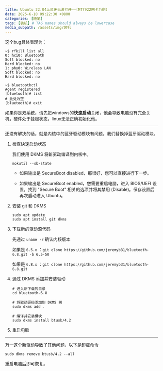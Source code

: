```yaml
---
title: Ubuntu 22.04上蓝牙无法打开——(MT7922网卡为例)
date: 2025-6-10 09:22:30 +0800
categories: [随笔]
tags: [装机] # TAG names should always be lowercase
media_subpath: /assets/img/装机
---
```

这个bug具体表现为：
```shell
~$ rfkill list all
0: hci0: Bluetooth
Soft blocked: no
Hard blocked: no
1: phy0: Wireless LAN
Soft blocked: no
Hard blocked: no

~$ bluetoothctl
Agent registered
[bluetooth]# list
# 此处为空
[bluetooth]# exit
```

如果你是双系统，请先把windows的**快速启动**关闭，他会导致电脑没有完全关机，硬件处于挂起状态，linux无法正确初始化他。

---

还没有解决的话，就是内核中的蓝牙驱动模块有问题，我们替换掉蓝牙驱动模块。

1. 检查快速启动状态

    我们使用 DKMS 将新驱动编译到内核中。
    ```
    mokutil --sb-state
    ```
    - 如果输出是 SecureBoot disabled，那很好，您可以直接进行下一步。

    - 如果输出是 SecureBoot enabled，您需要重启电脑，进入 BIOS/UEFI 设置，找到 "Secure Boot" 相关的选项并将其禁用 (Disable)。保存设置后再次启动进入 Ubuntu。

2. 安装 git 和 DKMS

    ```shell
    sudo apt update
    sudo apt install git dkms
    ```

3. 下载新的驱动源代码

    先通过 `uname -r` 确认内核版本

    如果是 `6.5.x` ：`git clone https://github.com/jeremyb31/bluetooth-6.8.git -b 6.5-50`
    
    如果是 `6.8.x` ：`git clone https://github.com/jeremyb31/bluetooth-6.8.git`

4. 通过 DKMS 添加并安装驱动

    ```shell
    # 进入新下载的目录
    cd bluetooth-6.8

    # 将驱动源码添加到 DKMS 树
    sudo dkms add .

    # 编译并安装模块
    sudo dkms install btusb/4.2
    ```

5. 重启电脑

---
万一这个新驱动导致了其他问题，以下是卸载命令
```shell
sudo dkms remove btusb/4.2 --all
```

重启电脑后即可恢复。